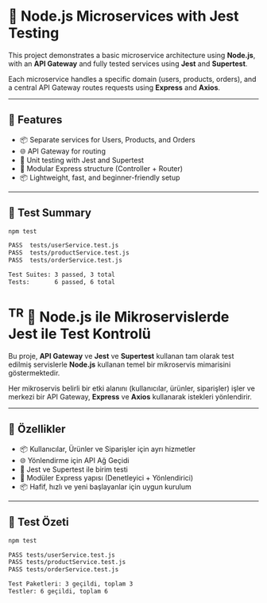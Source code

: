 # 🧪 Node.js Microservices with Jest Testing

This project demonstrates a basic microservice architecture using **Node.js**, with an **API Gateway** and fully tested services using **Jest** and **Supertest**.

Each microservice handles a specific domain (users, products, orders), and a central API Gateway routes requests using **Express** and **Axios**.

---

## 🚀 Features

- 📦 Separate services for Users, Products, and Orders
- 🌐 API Gateway for routing
- 🧪 Unit testing with Jest and Supertest
- 🔄 Modular Express structure (Controller + Router)
- 📦 Lightweight, fast, and beginner-friendly setup

---

## 🧪 Test Summary

```bash
npm test

PASS  tests/userService.test.js
PASS  tests/productService.test.js
PASS  tests/orderService.test.js

Test Suites: 3 passed, 3 total
Tests:       6 passed, 6 total

```

# <sup>TR</sup> 🧪 Node.js ile Mikroservislerde Jest ile Test Kontrolü

Bu proje, **API Gateway** ve **Jest** ve **Supertest** kullanan tam olarak test edilmiş servislerle **Node.js** kullanan temel bir mikroservis mimarisini göstermektedir.

Her mikroservis belirli bir etki alanını (kullanıcılar, ürünler, siparişler) işler ve merkezi bir API Gateway, **Express** ve **Axios** kullanarak istekleri yönlendirir.

---

## 🚀 Özellikler

- 📦 Kullanıcılar, Ürünler ve Siparişler için ayrı hizmetler
- 🌐 Yönlendirme için API Ağ Geçidi
- 🧪 Jest ve Supertest ile birim testi
- 🔄 Modüler Express yapısı (Denetleyici + Yönlendirici)
- 📦 Hafif, hızlı ve yeni başlayanlar için uygun kurulum

---

## 🧪 Test Özeti

```bash
npm test

PASS tests/userService.test.js
PASS tests/productService.test.js
PASS tests/orderService.test.js

Test Paketleri: 3 geçildi, toplam 3
Testler: 6 geçildi, toplam 6
